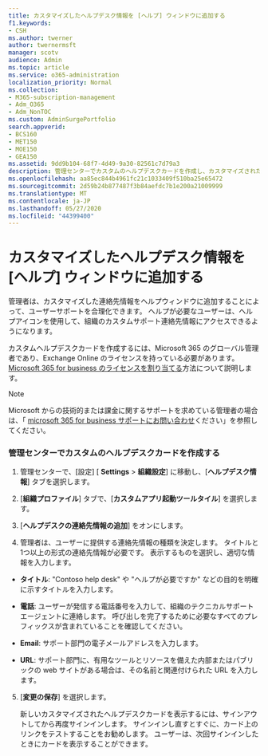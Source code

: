 ```yaml
---
title: カスタマイズしたヘルプデスク情報を [ヘルプ] ウィンドウに追加する
f1.keywords:
- CSH
ms.author: twerner
author: twernermsft
manager: scotv
audience: Admin
ms.topic: article
ms.service: o365-administration
localization_priority: Normal
ms.collection:
- M365-subscription-management
- Adm_O365
- Adm_NonTOC
ms.custom: AdminSurgePortfolio
search.appverid:
- BCS160
- MET150
- MOE150
- GEA150
ms.assetid: 9dd9b104-68f7-4d49-9a30-82561c7d79a3
description: 管理センターでカスタムのヘルプデスクカードを作成し、カスタマイズされたサポート連絡先情報を [ヘルプ] ウィンドウに追加します。
ms.openlocfilehash: aa85ec844b4961fc21c1033409f510ba25e65472
ms.sourcegitcommit: 2d59b24b877487f3b84aefdc7b1e200a21009999
ms.translationtype: MT
ms.contentlocale: ja-JP
ms.lasthandoff: 05/27/2020
ms.locfileid: "44399400"
---
```

# <a name="add-customized-help-desk-info-to-the-help-pane"></a>カスタマイズしたヘルプデスク情報を [ヘルプ] ウィンドウに追加する

管理者は、カスタマイズした連絡先情報をヘルプウィンドウに追加することによって、ユーザーサポートを合理化できます。 ヘルプが必要なユーザーは、ヘルプアイコンを使用して、組織のカスタムサポート連絡先情報にアクセスできるようになります。
  
カスタムヘルプデスクカードを作成するには、Microsoft 365 のグローバル管理者であり、Exchange Online のライセンスを持っている必要があります。 [Microsoft 365 for business のライセンスを割り当てる](../manage/assign-licenses-to-users.md)方法について説明します。

> [!NOTE]
> Microsoft からの技術的または課金に関するサポートを求めている管理者の場合は、「 [microsoft 365 for business サポートにお問い合わせ](../contact-support-for-business-products.md)ください」を参照してください。 

  
### <a name="create-the-custom-help-desk-card-in-the-admin-center"></a>管理センターでカスタムのヘルプデスクカードを作成する
<a name="BKMK_HelpDeskPreview"> </a>

1. 管理センターで、[設定] [ **Settings**  >  **組織設定**] に移動し、[**ヘルプデスク情報**] タブを選択します。
    
2. [**組織プロファイル**] タブで、[**カスタムアプリ起動ツールタイル**] を選択します。
  
3. [**ヘルプデスクの連絡先情報の追加**] をオンにします。
    
4. 管理者は、ユーザーに提供する連絡先情報の種類を決定します。 タイトルと1つ以上の形式の連絡先情報が必要です。 表示するものを選択し、適切な情報を入力します。
    
  - **タイトル**: "Contoso help desk" や "ヘルプが必要ですか" などの目的を明確に示すタイトルを入力します。
    
  - **電話**: ユーザーが発信する電話番号を入力して、組織のテクニカルサポートエージェントに連絡します。 呼び出しを完了するために必要なすべてのプレフィックスが含まれていることを確認してください。
    
  - **Email**: サポート部門の電子メールアドレスを入力します。
    
  - **URL**: サポート部門に、有用なツールとリソースを備えた内部またはパブリックの web サイトがある場合は、その名前と関連付けられた URL を入力します。
    
5. [**変更の保存**] を選択します。
    
    新しいカスタマイズされたヘルプデスクカードを表示するには、サインアウトしてから再度サインインします。 サインインし直すとすぐに、カード上のリンクをテストすることをお勧めします。 ユーザーは、次回サインインしたときにカードを表示することができます。
    

